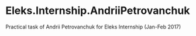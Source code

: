 # Eleks.Internship.AndriiPetrovanchuk
Practical task of Andrii Petrovanchuk for Eleks Internship (Jan-Feb 2017)
